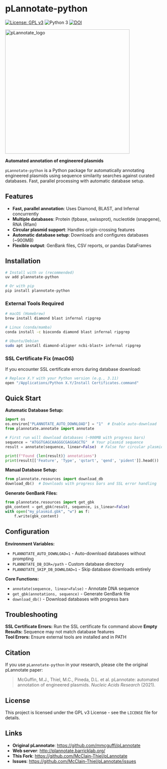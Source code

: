 # pLannotate-python

[![License: GPL v3](https://img.shields.io/badge/License-GPL%20v3-blue.svg)](https://www.gnu.org/licenses/gpl-3.0)
![Python 3](https://img.shields.io/badge/Language-Python_3-steelblue.svg)
[![DOI](https://zenodo.org/badge/DOI/10.1093/nar/gkab374.svg)](https://doi.org/10.1093/nar/gkab374)

<img width="400" alt="pLannotate_logo" src="plannotate/data/images/pLannotate.png">

**Automated annotation of engineered plasmids**

`pLannotate-python` is a Python package for automatically annotating engineered plasmids using sequence similarity searches against curated databases. Fast, parallel processing with automatic database setup.

## Features

- **Fast, parallel annotation**: Uses Diamond, BLAST, and Infernal concurrently
- **Multiple databases**: Protein (fpbase, swissprot), nucleotide (snapgene), RNA (Rfam)
- **Circular plasmid support**: Handles origin-crossing features
- **Automatic database setup**: Downloads and configures databases (~900MB)
- **Flexible output**: GenBank files, CSV reports, or pandas DataFrames

## Installation

```bash
# Install with uv (recommended)
uv add plannotate-python

# Or with pip
pip install plannotate-python
```

### External Tools Required

```bash
# macOS (Homebrew)
brew install diamond blast infernal ripgrep

# Linux (conda/mamba)
conda install -c bioconda diamond blast infernal ripgrep

# Ubuntu/Debian
sudo apt install diamond-aligner ncbi-blast+ infernal ripgrep
```

### SSL Certificate Fix (macOS)
If you encounter SSL certificate errors during database download:
```bash
# Replace X.Y with your Python version (e.g., 3.11)
open "/Applications/Python X.Y/Install Certificates.command"
```

## Quick Start

**Automatic Database Setup:**
```python
import os
os.environ["PLANNOTATE_AUTO_DOWNLOAD"] = "1"  # Enable auto-download
from plannotate.annotate import annotate

# First run will download databases (~900MB with progress bars)
sequence = "ATGGTGAGCAAGGGCGAGGAGCTG"  # Your plasmid sequence
result = annotate(sequence, linear=False)  # False for circular plasmids

print(f"Found {len(result)} annotations")
print(result[['Feature', 'Type', 'qstart', 'qend', 'pident']].head())
```

**Manual Database Setup:**
```python
from plannotate.resources import download_db
download_db()  # Downloads with progress bars and SSL error handling
```

**Generate GenBank Files:**
```python
from plannotate.resources import get_gbk
gbk_content = get_gbk(result, sequence, is_linear=False)
with open("my_plasmid.gbk", "w") as f:
    f.write(gbk_content)
```

## Configuration

**Environment Variables:**
- `PLANNOTATE_AUTO_DOWNLOAD=1` - Auto-download databases without prompting
- `PLANNOTATE_DB_DIR=/path` - Custom database directory
- `PLANNOTATE_SKIP_DB_DOWNLOAD=1` - Skip database downloads entirely

**Core Functions:**
- `annotate(sequence, linear=False)` - Annotate DNA sequence
- `get_gbk(annotations, sequence)` - Generate GenBank file
- `download_db()` - Download databases with progress bars

## Troubleshooting

**SSL Certificate Errors:** Run the SSL certificate fix command above
**Empty Results:** Sequence may not match database features  
**Tool Errors:** Ensure external tools are installed and in PATH

## Citation

If you use `pLannotate-python` in your research, please cite the original pLannotate paper:

> McGuffin, M.J., Thiel, M.C., Pineda, D.L. et al. pLannotate: automated annotation of engineered plasmids. *Nucleic Acids Research* (2021).

## License

This project is licensed under the GPL v3 License - see the `LICENSE` file for details.

## Links

- **Original pLannotate**: https://github.com/mmcguffi/pLannotate
- **Web server**: http://plannotate.barricklab.org/
- **This Fork**: https://github.com/McClain-Thiel/pLannotate
- **Issues**: https://github.com/McClain-Thiel/pLannotate/issues